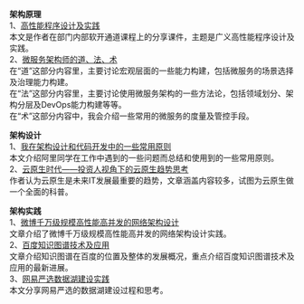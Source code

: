 **架构原理**  
1、[高性能程序设计及实践](https://mp.weixin.qq.com/s/_T44cN1Nz8y7qmXPasVbPA)  
本文是作者在部门内部软开通道课程上的分享课件，主题是广义高性能程序设计及实践。  
2、[微服务架构师的道、法、术](https://mp.weixin.qq.com/s/UtOaSkrDqBmce8eDon0HnQ)  
在“道”这部分内容里，主要讨论宏观层面的一些能力构建，包括微服务的场景选择及治理能力构建。  
在“法”这部分内容里，主要讨论使用微服务架构的一些方法论，包括领域划分、架构分层及DevOps能力构建等等。  
在“术”这部分内容中，我会介绍一些常用的微服务的度量及管控手段。  

**架构设计**  
1、[我在架构设计和代码开发中的一些常用原则](https://mp.weixin.qq.com/s/XAdSl1zkOeJpcWHrS0IAVw)  
本文介绍阿里同学在工作中遇到的一些问题而总结和使用到的一些常用原则。  
2、[云原生时代——投资人视角下的云原生趋势思考](https://mp.weixin.qq.com/s/mXJTovjQoX1MoPaFYYYFzA)  
作者认为云原生是未来IT发展最重要的趋势，文章涵盖内容较多，试图为云原生做一个全面的科普。  

**架构实践**  
1、[微博千万级规模高性能高并发的网络架构设计](https://mp.weixin.qq.com/s/re3UcCUDdNiU179nB62l1A)  
文章介绍了微博千万级规模高性能高并发的网络架构设计实践。  
2、[百度知识图谱技术及应用](https://mp.weixin.qq.com/s/wmPnW8N6NvuQCNzEAUJ4PQ)  
文章介绍知识图谱在百度的位置及整体的发展概况，重点介绍百度知识图谱技术及应用的最新进展。  
3、[网易严选数据湖建设实践](https://mp.weixin.qq.com/s/D9W8yyvuVAuZG4Z6BVel-w)  
本文分享网易严选的数据湖建设过程和思考。
